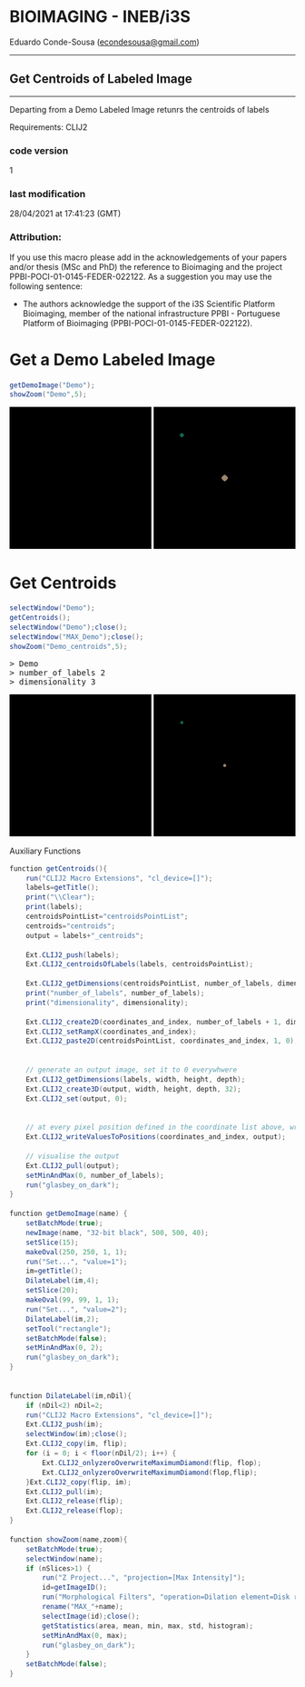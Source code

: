


#  BIOIMAGING - INEB/i3S
Eduardo Conde-Sousa (econdesousa@gmail.com)

****************************************************
## Get Centroids of Labeled Image
****************************************************

Departing from a Demo Labeled Image retunrs the 
centroids of labels

Requirements: CLIJ2 

### code version
1

### last modification
28/04/2021 at 17:41:23 (GMT)

### Attribution:
If you use this macro please add in the acknowledgements of your papers and/or thesis (MSc and PhD) the reference to Bioimaging and the project PPBI-POCI-01-0145-FEDER-022122.
As a suggestion you may use the following sentence:
 * The authors acknowledge the support of the i3S Scientific Platform Bioimaging, member of the national infrastructure PPBI - Portuguese Platform of Bioimaging (PPBI-POCI-01-0145-FEDER-022122).



# Get a Demo Labeled Image

```java
getDemoImage("Demo");
showZoom("Demo",5);
```
<a href="image_1619628905910.png"><img src="image_1619628905910.png" width="250" alt="Demo"/></a>
<a href="image_1619628905968.png"><img src="image_1619628905968.png" width="250" alt="MAX_Demo"/></a>

# Get Centroids

```java
selectWindow("Demo");
getCentroids();
selectWindow("Demo");close();
selectWindow("MAX_Demo");close();
showZoom("Demo_centroids",5);

```
<pre>
> Demo
> number_of_labels 2
> dimensionality 3
</pre>
<a href="image_1619628907114.png"><img src="image_1619628907114.png" width="250" alt="Demo_centroids"/></a>
<a href="image_1619628907149.png"><img src="image_1619628907149.png" width="250" alt="MAX_Demo_centroids"/></a>

Auxiliary Functions

```java
function getCentroids(){
	run("CLIJ2 Macro Extensions", "cl_device=[]");
	labels=getTitle();
	print("\\Clear");
	print(labels);
	centroidsPointList="centroidsPointList";
	centroids="centroids";
	output = labels+"_centroids";
	
	Ext.CLIJ2_push(labels);
	Ext.CLIJ2_centroidsOfLabels(labels, centroidsPointList);
	
	Ext.CLIJ2_getDimensions(centroidsPointList, number_of_labels, dimensionality, garbage);
	print("number_of_labels", number_of_labels);
	print("dimensionality", dimensionality);
	
	Ext.CLIJ2_create2D(coordinates_and_index, number_of_labels + 1, dimensionality + 1, 32);
	Ext.CLIJ2_setRampX(coordinates_and_index);
	Ext.CLIJ2_paste2D(centroidsPointList, coordinates_and_index, 1, 0);
	
	
	// generate an output image, set it to 0 everywhwere
	Ext.CLIJ2_getDimensions(labels, width, height, depth);
	Ext.CLIJ2_create3D(output, width, height, depth, 32);
	Ext.CLIJ2_set(output, 0);
	
	
	// at every pixel position defined in the coordinate list above, write a number
	Ext.CLIJ2_writeValuesToPositions(coordinates_and_index, output);
	
	// visualise the output
	Ext.CLIJ2_pull(output);
	setMinAndMax(0, number_of_labels);
	run("glasbey_on_dark");
}	
	
function getDemoImage(name) { 	
	setBatchMode(true);
	newImage(name, "32-bit black", 500, 500, 40);
	setSlice(15);
	makeOval(250, 250, 1, 1);
	run("Set...", "value=1");
	im=getTitle();
	DilateLabel(im,4);
	setSlice(20);
	makeOval(99, 99, 1, 1);
	run("Set...", "value=2");
	DilateLabel(im,2);
	setTool("rectangle");
	setBatchMode(false);
	setMinAndMax(0, 2);
	run("glasbey_on_dark");
}


function DilateLabel(im,nDil){
	if (nDil<2) nDil=2;
	run("CLIJ2 Macro Extensions", "cl_device=[]");
	Ext.CLIJ2_push(im);
	selectWindow(im);close();
	Ext.CLIJ2_copy(im, flip);
	for (i = 0; i < floor(nDil/2); i++) {
		Ext.CLIJ2_onlyzeroOverwriteMaximumDiamond(flip, flop);
		Ext.CLIJ2_onlyzeroOverwriteMaximumDiamond(flop,flip);
	}Ext.CLIJ2_copy(flip, im);
	Ext.CLIJ2_pull(im);
	Ext.CLIJ2_release(flip);
	Ext.CLIJ2_release(flop);
}

function showZoom(name,zoom){
	setBatchMode(true);
	selectWindow(name);
	if (nSlices>1) {
		run("Z Project...", "projection=[Max Intensity]");
		id=getImageID();
		run("Morphological Filters", "operation=Dilation element=Disk radius=5");
		rename("MAX_"+name);
		selectImage(id);close();
		getStatistics(area, mean, min, max, std, histogram);
		setMinAndMax(0, max);
		run("glasbey_on_dark");
	}
	setBatchMode(false);
}
```



```
```
